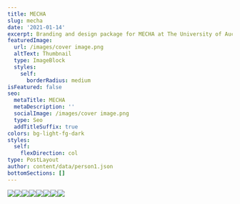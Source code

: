 ```yaml
---
title: MECHA
slug: mecha
date: '2021-01-14'
excerpt: Branding and design package for MECHA at The University of Auckland.
featuredImage:
  url: /images/cover image.png
  altText: Thumbnail
  type: ImageBlock
  styles:
    self:
      borderRadius: medium
isFeatured: false
seo:
  metaTitle: MECHA
  metaDescription: ''
  socialImage: /images/cover image.png
  type: Seo
  addTitleSuffix: true
colors: bg-light-fg-dark
styles:
  self:
    flexDirection: col
type: PostLayout
author: content/data/person1.json
bottomSections: []
---
```

![](/images/1.png)![](/images/2.gif)![](/images/3.png)![](/images/4.png)![](/images/5.png)![](/images/6.png)![](/images/7.png)![](/images/8.png)
